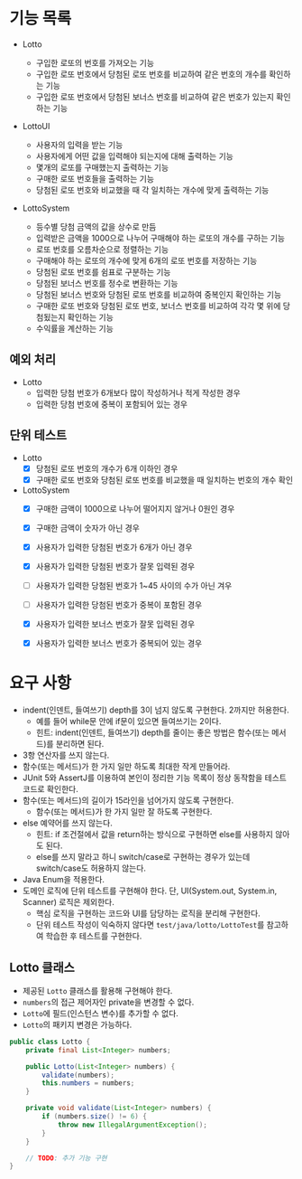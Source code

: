 # 기능 목록
- Lotto
  - 구입한 로또의 번호를 가져오는 기능
  - 구입한 로또 번호에서 당첨된 로또 번호를 비교하여 같은 번호의 개수를 확인하는 기능
  - 구입한 로또 번호에서 당첨된 보너스 번호를 비교하여 같은 번호가 있는지 확인하는 기능

- LottoUI
  - 사용자의 입력을 받는 기능
  - 사용자에게 어떤 값을 입력해야 되는지에 대해 출력하는 기능
  - 몇개의 로또를 구매했는지 출력하는 기능
  - 구매한 로또 번호들을 출력하는 기능
  - 당첨된 로또 번호와 비교했을 때 각 일치하는 개수에 맞게 출력하는 기능

- LottoSystem
  - 등수별 당첨 금액의 값을 상수로 만듬
  - 입력받은 금액을 1000으로 나누어 구매해야 하는 로또의 개수를 구하는 기능
  - 로또 번호를 오름차순으로 정렬하는 기능
  - 구매해야 하는 로또의 개수에 맞게 6개의 로또 번호를 저장하는 기능
  - 당첨된 로또 번호를 쉼표로 구분하는 기능
  - 당첨된 보너스 번호를 정수로 변환하는 기능
  - 당첨된 보너스 번호와 당첨된 로또 번호를 비교하여 중복인지 확인하는 기능
  - 구매한 로또 번호와 당첨된 로또 번호, 보너스 번호를 비교하여 각각 몇 위에 당첨됬는지 확인하는 기능
  - 수익률을 계산하는 기능

## 예외 처리
- Lotto
  - 입력한 당첨 번호가 6개보다 많이 작성하거나 적게 작성한 경우
  - 입력한 당첨 번호에 중복이 포함되어 있는 경우

## 단위 테스트
- Lotto
  - [x] 당첨된 로또 번호의 개수가 6개 이하인 경우
  - [x] 구매한 로또 번호와 당첨된 로또 번호를 비교했을 때 일치하는 번호의 개수 확인

- LottoSystem
  - [x] 구매한 금액이 1000으로 나누어 떨어지지 않거나 0원인 경우
  - [x] 구매한 금액이 숫자가 아닌 경우
  - [x] 사용자가 입력한 당첨된 번호가 6개가 아닌 경우
  - [x] 사용자가 입력한 당첨된 번호가 잘못 입력된 경우
  - [ ] 사용자가 입력한 당첨된 번호가 1~45 사이의 수가 아닌 겨우
  - [ ] 사용자가 입력한 당첨된 번호가 중복이 포함된 경우
  - [x] 사용자가 입력한 보너스 번호가 잘못 입력된 경우
  - [x] 사용자가 입력한 보너스 번호가 중복되어 있는 경우


# 요구 사항
- indent(인덴트, 들여쓰기) depth를 3이 넘지 않도록 구현한다. 2까지만 허용한다.
  - 예를 들어 while문 안에 if문이 있으면 들여쓰기는 2이다.
  - 힌트: indent(인덴트, 들여쓰기) depth를 줄이는 좋은 방법은 함수(또는 메서드)를 분리하면 된다.
- 3항 연산자를 쓰지 않는다.
- 함수(또는 메서드)가 한 가지 일만 하도록 최대한 작게 만들어라.
- JUnit 5와 AssertJ를 이용하여 본인이 정리한 기능 목록이 정상 동작함을 테스트 코드로 확인한다.
- 함수(또는 메서드)의 길이가 15라인을 넘어가지 않도록 구현한다.
  - 함수(또는 메서드)가 한 가지 일만 잘 하도록 구현한다.
- else 예약어를 쓰지 않는다.
  - 힌트: if 조건절에서 값을 return하는 방식으로 구현하면 else를 사용하지 않아도 된다.
  - else를 쓰지 말라고 하니 switch/case로 구현하는 경우가 있는데 switch/case도 허용하지 않는다.
- Java Enum을 적용한다.
- 도메인 로직에 단위 테스트를 구현해야 한다. 단, UI(System.out, System.in, Scanner) 로직은 제외한다.
  - 핵심 로직을 구현하는 코드와 UI를 담당하는 로직을 분리해 구현한다.
  - 단위 테스트 작성이 익숙하지 않다면 `test/java/lotto/LottoTest`를 참고하여 학습한 후 테스트를 구현한다.

## Lotto 클래스

- 제공된 `Lotto` 클래스를 활용해 구현해야 한다.
- `numbers`의 접근 제어자인 private을 변경할 수 없다.
- `Lotto`에 필드(인스턴스 변수)를 추가할 수 없다.
- `Lotto`의 패키지 변경은 가능하다.

```java
public class Lotto {
    private final List<Integer> numbers;

    public Lotto(List<Integer> numbers) {
        validate(numbers);
        this.numbers = numbers;
    }

    private void validate(List<Integer> numbers) {
        if (numbers.size() != 6) {
            throw new IllegalArgumentException();
        }
    }

    // TODO: 추가 기능 구현
}
```